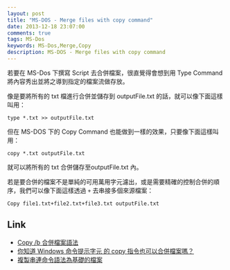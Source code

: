 ```yaml
---
layout: post
title: "MS-DOS - Merge files with copy command"
date: 2013-12-18 23:07:00
comments: true
tags: MS-Dos
keywords: MS-Dos,Merge,Copy
description: MS-DOS - Merge files with copy command
---
```


若要在 MS-Dos 下撰寫 Script 去合併檔案，很直覺得會想到用 Type Command 將內容秀出並將之導到指定的檔案流做存放。

<!--More-->
像是要將所有的 txt 檔進行合併並儲存到 outputFile.txt 的話，就可以像下面這樣叫用：  

    type *.txt >> outputFile.txt


但在 MS-DOS 下的 Copy Command 也能做到一樣的效果，只要像下面這樣叫用：  

    copy *.txt outputFile.txt


就可以將所有的 txt 合併儲存至outputFile.txt 內。  

若是要合併的檔案不是單純的可用萬用字元濾出，或是需要精確的控制合併的順序，我們可以像下面這樣透過 `+` 去串接多個來源檔案：

    Copy file1.txt+file2.txt+file3.txt outputFile.txt


Link
----
* [Copy /b 合併檔案語法](http://anti-hacker.blogspot.tw/2007/05/copy-b.html)
* [你知道 Windows 命令提示字元 的 copy 指令也可以合併檔案嗎？](http://www.dotblogs.com.tw/hunterpo/archive/2009/10/30/11362.aspx)
* [複製串連命令語法為基礎的檔案](http://support.microsoft.com/kb/69575/zh-tw)

